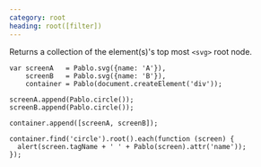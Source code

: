 ```yaml
--- 
category: root
heading: root([filter])
---
```


Returns a collection of the element(s)'s top most `<svg>` root node.

    var screenA   = Pablo.svg({name: 'A'}),
        screenB   = Pablo.svg({name: 'B'}),
        container = Pablo(document.createElement('div'));

    screenA.append(Pablo.circle());
    screenB.append(Pablo.circle());

    container.append([screenA, screenB]);

    container.find('circle').root().each(function (screen) {
      alert(screen.tagName + ' ' + Pablo(screen).attr('name'));
    });
